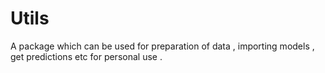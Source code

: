 # Utils

A package which can be used for preparation of data , importing models , get predictions etc for personal use .  

